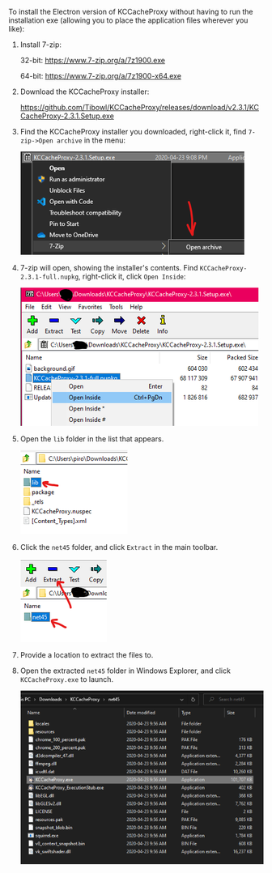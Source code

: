 To install the Electron version of KCCacheProxy without having to run the installation exe (allowing you to place the application files wherever you like):

1) Install 7-zip:

   32-bit: https://www.7-zip.org/a/7z1900.exe

   64-bit: https://www.7-zip.org/a/7z1900-x64.exe


2) Download the KCCacheProxy installer:

   https://github.com/Tibowl/KCCacheProxy/releases/download/v2.3.1/KCCacheProxy-2.3.1.Setup.exe

3) Find the KCCacheProxy installer you downloaded, right-click it, find `7-zip->Open archive` in the menu:

   ![Open the installer as an archive](/KCCacheProxy-manual/01.png)
  
4) 7-zip will open, showing the installer's contents. Find `KCCacheProxy-2.3.1-full.nupkg`, right-click it, click `Open Inside`:

   ![Open the KCCacheProxy nupkg file](/KCCacheProxy-manual/02.png)

5) Open the `lib` folder in the list that appears.

   ![Open the lib folder](/KCCacheProxy-manual/03.png)

6) Click the `net45` folder, and click `Extract` in the main toolbar.

   ![Extract the net45 folder](/KCCacheProxy-manual/04.png)

7) Provide a location to extract the files to.

8) Open the extracted `net45` folder in Windows Explorer, and click `KCCacheProxy.exe` to launch.

   ![Open KCCacheProxy](/KCCacheProxy-manual/05.png)
